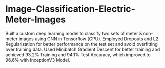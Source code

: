 # Image-Classification-Electric-Meter-Images
Built a custom deep learning model to classify two sets of meter & non-meter images using CNN in Tensorflow (GPU). Employed Dropouts and L2 Regularization for better performance on the test set and avoid overfitting over training data. Used Minibatch Gradient Descent for better training and achieved 93.2% Training and 94.1% Test Accuracy, which 
improved to 96.6% with InceptionV3 Model. 
